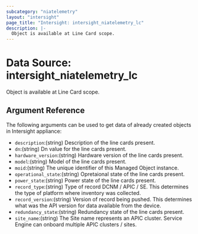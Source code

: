 ```yaml
---
subcategory: "niatelemetry"
layout: "intersight"
page_title: "Intersight: intersight_niatelemetry_lc"
description: |-
  Object is available at Line Card scope.
---
```


# Data Source: intersight_niatelemetry_lc
Object is available at Line Card scope.
## Argument Reference
The following arguments can be used to get data of already created objects in Intersight appliance:
* `description`:(string) Description of the line cards present. 
* `dn`:(string) Dn value for the line cards present. 
* `hardware_version`:(string) Hardware version of the line cards present. 
* `model`:(string) Model of the line cards present. 
* `moid`:(string) The unique identifier of this Managed Object instance. 
* `operational_state`:(string) Opretaional state of the line cards present. 
* `power_state`:(string) Power state of the line cards present. 
* `record_type`:(string) Type of record DCNM / APIC / SE. This determines the type of platform where inventory was collected. 
* `record_version`:(string) Version of record being pushed. This determines what was the API version for data available from the device. 
* `redundancy_state`:(string) Redundancy state of the line cards present. 
* `site_name`:(string) The Site name represents an APIC cluster. Service Engine can onboard multiple APIC clusters / sites. 

